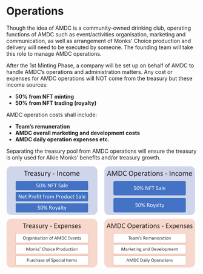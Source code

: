 # Operations

Though the idea of AMDC is a community-owned drinking club, operating functions of AMDC such as event/activities organisation, marketing and communication, as well as arrangement of Monks' Choice production and delivery will need to be executed by someone. The founding team will take this role to manage AMDC operations.&#x20;

After the 1st Minting Phase, a company will be set up on behalf of AMDC to handle AMDC’s operations and administration matters. Any cost or expenses for AMDC operations will NOT come from the treasury but these income sources:

* **50% from NFT minting**
* **50% from NFT trading (royalty)**

AMDC operation costs shall include:

* **Team’s remuneration**
* **AMDC overall marketing and development costs**
* **AMDC daily operation expenses etc.**

Separating the treasury pool from AMDC operations will ensure the treasury is only used for Alkie Monks’ benefits and/or treasury growth.

![Respective Income and Expenses for Treasury and AMDC Operations](<../../.gitbook/assets/unnamed (3).png>)

###

